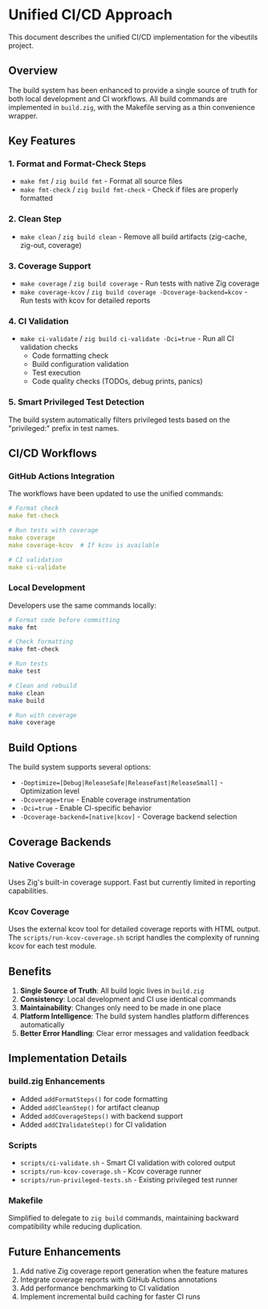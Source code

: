 # Unified CI/CD Approach

This document describes the unified CI/CD implementation for the vibeutils project.

## Overview

The build system has been enhanced to provide a single source of truth for both local development and CI workflows. All build commands are implemented in `build.zig`, with the Makefile serving as a thin convenience wrapper.

## Key Features

### 1. Format and Format-Check Steps
- `make fmt` / `zig build fmt` - Format all source files
- `make fmt-check` / `zig build fmt-check` - Check if files are properly formatted

### 2. Clean Step
- `make clean` / `zig build clean` - Remove all build artifacts (zig-cache, zig-out, coverage)

### 3. Coverage Support
- `make coverage` / `zig build coverage` - Run tests with native Zig coverage
- `make coverage-kcov` / `zig build coverage -Dcoverage-backend=kcov` - Run tests with kcov for detailed reports

### 4. CI Validation
- `make ci-validate` / `zig build ci-validate -Dci=true` - Run all CI validation checks
  - Code formatting check
  - Build configuration validation
  - Test execution
  - Code quality checks (TODOs, debug prints, panics)

### 5. Smart Privileged Test Detection
The build system automatically filters privileged tests based on the "privileged:" prefix in test names.

## CI/CD Workflows

### GitHub Actions Integration
The workflows have been updated to use the unified commands:

```yaml
# Format check
make fmt-check

# Run tests with coverage
make coverage
make coverage-kcov  # If kcov is available

# CI validation
make ci-validate
```

### Local Development
Developers use the same commands locally:

```bash
# Format code before committing
make fmt

# Check formatting
make fmt-check

# Run tests
make test

# Clean and rebuild
make clean
make build

# Run with coverage
make coverage
```

## Build Options

The build system supports several options:

- `-Doptimize=[Debug|ReleaseSafe|ReleaseFast|ReleaseSmall]` - Optimization level
- `-Dcoverage=true` - Enable coverage instrumentation
- `-Dci=true` - Enable CI-specific behavior
- `-Dcoverage-backend=[native|kcov]` - Coverage backend selection

## Coverage Backends

### Native Coverage
Uses Zig's built-in coverage support. Fast but currently limited in reporting capabilities.

### Kcov Coverage
Uses the external kcov tool for detailed coverage reports with HTML output. The `scripts/run-kcov-coverage.sh` script handles the complexity of running kcov for each test module.

## Benefits

1. **Single Source of Truth**: All build logic lives in `build.zig`
2. **Consistency**: Local development and CI use identical commands
3. **Maintainability**: Changes only need to be made in one place
4. **Platform Intelligence**: The build system handles platform differences automatically
5. **Better Error Handling**: Clear error messages and validation feedback

## Implementation Details

### build.zig Enhancements
- Added `addFormatSteps()` for code formatting
- Added `addCleanStep()` for artifact cleanup
- Added `addCoverageSteps()` with backend support
- Added `addCIValidateStep()` for CI validation

### Scripts
- `scripts/ci-validate.sh` - Smart CI validation with colored output
- `scripts/run-kcov-coverage.sh` - Kcov coverage runner
- `scripts/run-privileged-tests.sh` - Existing privileged test runner

### Makefile
Simplified to delegate to `zig build` commands, maintaining backward compatibility while reducing duplication.

## Future Enhancements

1. Add native Zig coverage report generation when the feature matures
2. Integrate coverage reports with GitHub Actions annotations
3. Add performance benchmarking to CI validation
4. Implement incremental build caching for faster CI runs